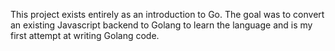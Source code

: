 This project exists entirely as an introduction to Go. The goal was to convert an existing Javascript backend to Golang to learn the language and is my first attempt at writing Golang code.
